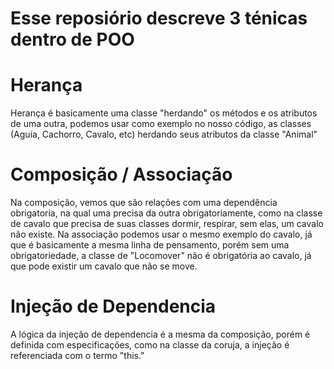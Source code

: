 # Esse reposiório descreve 3 ténicas dentro de POO

# Herança

Herança é basicamente uma classe "herdando" os métodos e os atributos de uma outra, podemos usar como exemplo no nosso código, as classes (Aguia, Cachorro, Cavalo, etc) herdando seus atributos da classe "Animal"

# Composição / Associação

Na composição, vemos que são relações com uma dependência obrigatoria, na qual uma precisa da outra obrigatoriamente, como na classe de cavalo que precisa de suas classes dormir, respirar, sem elas, um cavalo não existe. Na associação podemos usar o mesmo exemplo do cavalo, já que é basicamente a mesma linha de pensamento, porém sem uma obrigatoriedade, a classe de "Locomover" não é obrigatória ao cavalo, já que pode existir um cavalo que não se move.

# Injeção de Dependencia

A lógica da injeção de dependencia é a mesma da composição, porém é definida com especificações, como na classe da coruja, a injeção é referenciada com o termo "this."
